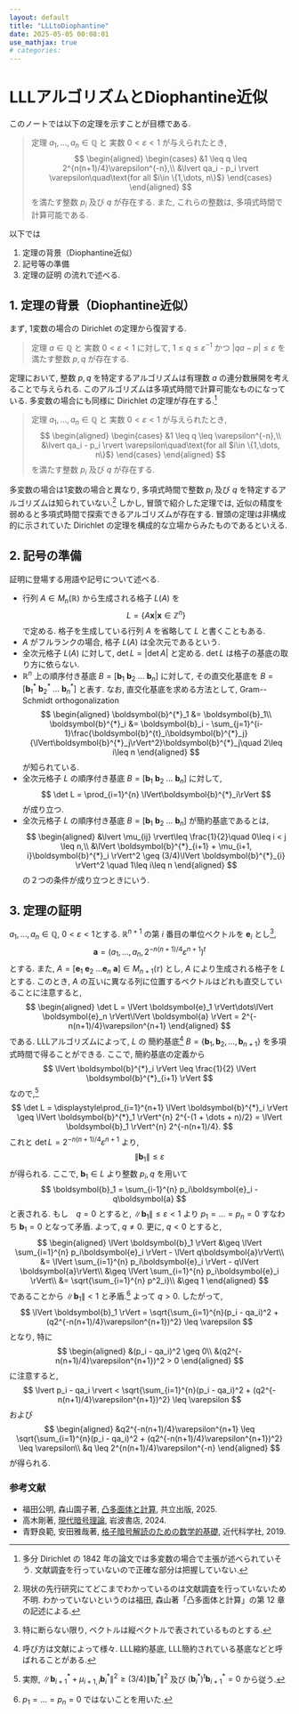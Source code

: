 ```yaml
---
layout: default
title: "LLLtoDiophantine"
date: 2025-05-05 00:08:01
use_mathjax: true
# categories:
---
```


# LLLアルゴリズムとDiophantine近似

このノートでは以下の定理を示すことが目標である.

> 定理
> $a_1, \dots, a_n\in\mathbb{Q}$ と 実数 $0<\varepsilon<1$ が与えられたとき,
> $$
> \begin{aligned}
>   \begin{cases}
>     &1 \leq q \leq 2^{n(n+1)/4}\varepsilon^{-n},\\
>     &\lvert qa_i - p_i \rvert \varepsilon\quad\text{for all $i\in \{1,\dots, n\}$}
>   \end{cases}
> \end{aligned}
> $$
> を満たす整数 $p_i$ 及び $q$ が存在する. また, これらの整数は, 多項式時間で計算可能である.

以下では
1. 定理の背景（Diophantine近似）
2. 記号等の準備
3. 定理の証明
の流れで述べる.

## 1. 定理の背景（Diophantine近似）

まず, 1変数の場合の Dirichlet の定理から復習する.

> 定理
> $a\in\mathbb{Q}$ と 実数 $0 < \varepsilon < 1$ に対して, $1\leq q \leq \varepsilon^{-1}$ かつ $\lvert qa - p \rvert\leq\varepsilon$ を満たす整数 $p, q$ が存在する.

定理において, 整数 $p, q$ を特定するアルゴリズムは有理数 $a$ の連分数展開を考えることで与えられる. このアルゴリズムは多項式時間で計算可能なものになっている.
多変数の場合にも同様に Dirichlet の定理が存在する.[^1]

> 定理
> $a_1, \dots, a_n\in\mathbb{Q}$ と 実数 $0<\varepsilon<1$ が与えられたとき,
> $$
> \begin{aligned}
>   \begin{cases}
>     &1 \leq q \leq \varepsilon^{-n},\\
>     &\lvert qa_i - p_i \rvert \varepsilon\quad\text{for all $i\in \{1,\dots, n\}$}
>   \end{cases}
> \end{aligned}
> $$
> を満たす整数 $p_i$ 及び $q$ が存在する.

多変数の場合は1変数の場合と異なり, 多項式時間で整数 $p_i$ 及び $q$ を特定するアルゴリズムは知られていない.[^2] しかし, 冒頭で紹介した定理では, 近似の精度を弱めると多項式時間で探索できるアルゴリズムが存在する. 冒頭の定理は非構成的に示されていた Dirichlet の定理を構成的な立場からみたものであるといえる. 

## 2. 記号の準備

証明に登場する用語や記号について述べる. 

- 行列 $A \in M_{n}(\mathbb{R})$ から生成される格子 $L(A)$ を
$$
    L = \left\{A\boldsymbol{x} \mathrel{}\middle|\mathrel{} \boldsymbol{x}\in \mathbb{Z}^{n}\right\}
$$
で定める. 格子を生成している行列 $A$ を省略して $L$ と書くこともある.
- $A$ がフルランクの場合, 格子 $L(A)$ は全次元であるという. 
- 全次元格子 $L(A)$ に対して, $\det L = \lvert \det A \rvert$ と定める. $\det L$ は格子の基底の取り方に依らない.
- $\mathbb{R}^n$ 上の順序付き基底 $B = [\boldsymbol{b}_1 \ \boldsymbol{b}_2 \ \dots \ \boldsymbol{b}_n]$ に対して, その直交化基底を $B = [\boldsymbol{b}^{*}_1 \ \boldsymbol{b}^{*}_2 \ \dots \ \boldsymbol{b}^{*}_n]$ と表す. なお, 直交化基底を求める方法として, Gram--Schmidt orthogonalization
$$
\begin{aligned}
    \boldsymbol{b}^{*}_1 &= \boldsymbol{b}_1\\
    \boldsymbol{b}^{*}_i &= \boldsymbol{b}_i - \sum_{j=1}^{i-1}\frac{\boldsymbol{b}^{t}_i\boldsymbol{b}^{*}_j}{\lVert\boldsymbol{b}^{*}_j\rVert^2}\boldsymbol{b}^{*}_j\quad 2\leq i\leq n
\end{aligned}
$$
が知られている. 
- 全次元格子 $L$ の順序付き基底 $B = [\boldsymbol{b}_1 \ \boldsymbol{b}_2 \ \dots \ \boldsymbol{b}_n]$ に対して, 
$$
    \det L = \prod_{i=1}^{n} \lVert\boldsymbol{b}^{*}_i\rVert
$$
が成り立つ.
- 全次元格子 $L$ の順序付き基底 $B = [\boldsymbol{b}_1 \ \boldsymbol{b}_2 \ \dots \ \boldsymbol{b}_n]$ が簡約基底であるとは, 
$$
\begin{aligned}
    &\lvert \mu_{ij} \rvert\leq \frac{1}{2}\quad 0\leq i < j \leq n,\\
    &\lVert \boldsymbol{b}^{*}_{i+1} + \mu_{i+1, i}\boldsymbol{b}^{*}_i \rVert^2 \geq (3/4)\lVert \boldsymbol{b}^{*}_{i} \rVert^2 \quad 1\leq i\leq n
\end{aligned}
$$
の２つの条件が成り立つときにいう.


## 3. 定理の証明

$a_1, \dots, a_n\in\mathbb{Q}$, $0<\varepsilon<1$とする.
$\mathbb{R}^{n+1}$ の第 $i$ 番目の単位ベクトルを $\boldsymbol{e}_i$ とし[^3], 
$$
    \boldsymbol{a} = (a_1, \dots, a_n, 2^{-n(n+1)/4}\varepsilon^{n+1})^{t}
$$
とする.
また, $A = [\boldsymbol{e}_1 \ \boldsymbol{e}_2 \ \dots \boldsymbol{e}_n \ \boldsymbol{a}] \in M_{n+1}(\mathbb{r})$ とし, $A$ により生成される格子を $L$ とする.
このとき, $A$ の互いに異なる列に位置するベクトルはどれも直交していることに注意すると, 
$$
\begin{aligned}
    \det L = \lVert \boldsymbol{e}_1 \rVert\dots\lVert \boldsymbol{e}_n \rVert\lVert \boldsymbol{a} \rVert = 2^{-n(n+1)/4}\varepsilon^{n+1}
\end{aligned}
$$
である. 
LLLアルゴリズムによって, 
$L$ の 簡約基底[^4] $B = \{\boldsymbol{b}_1, \boldsymbol{b}_2, \dots, \boldsymbol{b}_{n+1}\}$ を多項式時間で得ることができる. 
ここで, 簡約基底の定義から
$$
    \lVert \boldsymbol{b}^{*}_i \rVert \leq \frac{1}{2} \lVert \boldsymbol{b}^{*}_{i+1} \rVert
$$
なので,[^5] 
$$
    \det L = \displaystyle\prod_{i=1}^{n+1} \lVert \boldsymbol{b}^{*}_i \rVert \geq \lVert \boldsymbol{b}^{*}_1 \rVert^{n} 2^{-(1 + \dots + n)/2} = \lVert \boldsymbol{b}_1 \rVert^{n} 2^{-n(n+1)/4}.
$$
これと $\det L = 2^{-n(n+1)/4}\varepsilon^{n+1}$ より, 
$$
    \lVert \boldsymbol{b}_1 \rVert \leq \varepsilon
$$
が得られる. 
ここで, $\boldsymbol{b}_1 \in L$ より整数 $p_i, q$ を用いて
$$
    \boldsymbol{b}_1 = \sum_{i-1}^{n} p_i\boldsymbol{e}_i - q\boldsymbol{a}
$$
と表される. 
もし　$q = 0$ とすると, $\lVert \boldsymbol{b}_1 \rVert \leq \varepsilon < 1$ より $p_1 = \dots = p_n = 0$ すなわち $\boldsymbol{b}_1  = 0$ となって矛盾. よって, $q \neq 0$. 更に, $q<0$ とすると,
$$
\begin{aligned}
        \lVert \boldsymbol{b}_1 \rVert 
        &\geq \lVert \sum_{i=1}^{n} p_i\boldsymbol{e}_i \rVert - \lVert q\boldsymbol{a}\rVert\\
        &= \lVert \sum_{i=1}^{n} p_i\boldsymbol{e}_i \rVert - q\lVert \boldsymbol{a}\rVert\\
        &\geq \lVert \sum_{i=1}^{n} p_i\boldsymbol{e}_i \rVert\\
        &= \sqrt{\sum_{i=1}^{n} p^2_i}\\
        &\geq 1
\end{aligned}
$$
であることから $\lVert \boldsymbol{b}_1 \rVert < 1$ と矛盾.[^6] よって $q > 0$.
したがって, 
$$
    \lVert \boldsymbol{b}_1 \rVert = \sqrt{\sum_{i=1}^{n}(p_i - qa_i)^2 + (q2^{-n(n+1)/4}\varepsilon^{n+1})^2} \leq \varepsilon
$$
となり, 特に
$$
\begin{aligned}
    &(p_i - qa_i)^2 \geq 0\\
    &(q2^{-n(n+1)/4}\varepsilon^{n+1})^2 > 0
\end{aligned}
$$
に注意すると, 
$$
    \lvert p_i - qa_i \rvert < \sqrt{\sum_{i=1}^{n}(p_i - qa_i)^2 + (q2^{-n(n+1)/4}\varepsilon^{n+1})^2} \leq \varepsilon
$$
および
$$
\begin{aligned}
    &q2^{-n(n+1)/4}\varepsilon^{n+1} \leq \sqrt{\sum_{i=1}^{n}(p_i - qa_i)^2 + (q2^{-n(n+1)/4}\varepsilon^{n+1})^2} \leq \varepsilon\\
    &q \leq 2^{n(n+1)/4}\varepsilon^{-n}
\end{aligned}
$$
が得られる. 

### 参考文献
- 福田公明, 森山園子著, [凸多面体と計算](https://www.kyoritsu-pub.co.jp/book/b10105468.html), 共立出版, 2025.
- 高木剛著, [現代暗号理論](https://www.iwanami.co.jp/book/b652389.html), 岩波書店, 2024.
- 青野良範, 安田雅哉著, [格子暗号解読のための数学的基礎](https://www.kindaikagaku.co.jp/book_list/detail/9784764905986/), 近代科学社, 2019.

<!-- 脚注 -->
[^1]: 多分 Dirichlet の 1842 年の論文では多変数の場合で主張が述べられていそう. 文献調査を行っていないので正確な部分は把握していない.
[^2]: 現状の先行研究にてどこまでわかっているのは文献調査を行っていないため不明. わかっていないというのは福田, 森山著「凸多面体と計算」の第 12 章の記述による. 
[^3]: 特に断らない限り, ベクトルは縦ベクトルで表されているものとする.
[^4]: 呼び方は文献によって様々. LLL縮約基底, LLL簡約されている基底などと呼ばれることがある.
[^5]: 実際, $\lVert \boldsymbol{b}^{*}_{i+1} + \mu_{i+1, i}\boldsymbol{b}^{*}_i \rVert^2 \geq (3/4)\lVert \boldsymbol{b}^{*}_{i} \rVert^2$ 及び $(\boldsymbol{b}^{*}_{i})^{t}\boldsymbol{b}^{*}_{i+1} = 0$ から従う.
[^6]: $p_1 = \dots = p_n =0$ ではないことを用いた.

